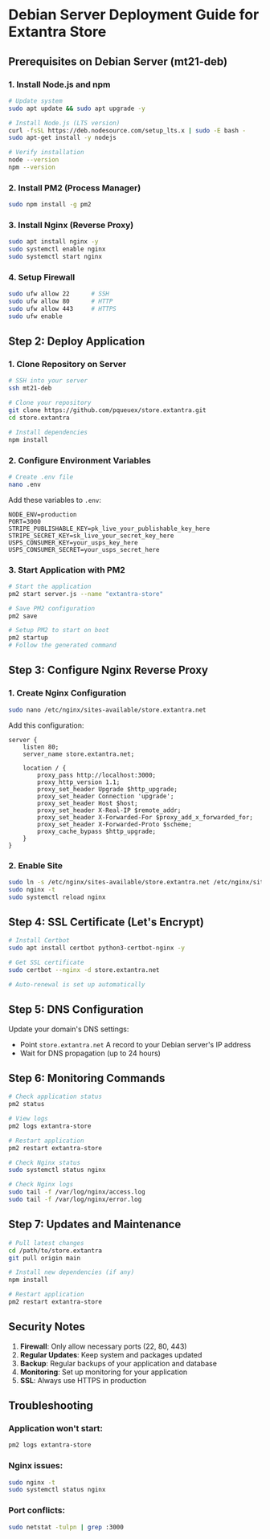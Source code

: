 # Debian Server Deployment Guide for Extantra Store

## Prerequisites on Debian Server (mt21-deb)

### 1. Install Node.js and npm
```bash
# Update system
sudo apt update && sudo apt upgrade -y

# Install Node.js (LTS version)
curl -fsSL https://deb.nodesource.com/setup_lts.x | sudo -E bash -
sudo apt-get install -y nodejs

# Verify installation
node --version
npm --version
```

### 2. Install PM2 (Process Manager)
```bash
sudo npm install -g pm2
```

### 3. Install Nginx (Reverse Proxy)
```bash
sudo apt install nginx -y
sudo systemctl enable nginx
sudo systemctl start nginx
```

### 4. Setup Firewall
```bash
sudo ufw allow 22      # SSH
sudo ufw allow 80      # HTTP
sudo ufw allow 443     # HTTPS
sudo ufw enable
```

## Step 2: Deploy Application

### 1. Clone Repository on Server
```bash
# SSH into your server
ssh mt21-deb

# Clone your repository
git clone https://github.com/pqueuex/store.extantra.git
cd store.extantra

# Install dependencies
npm install
```

### 2. Configure Environment Variables
```bash
# Create .env file
nano .env
```

Add these variables to `.env`:
```
NODE_ENV=production
PORT=3000
STRIPE_PUBLISHABLE_KEY=pk_live_your_publishable_key_here
STRIPE_SECRET_KEY=sk_live_your_secret_key_here
USPS_CONSUMER_KEY=your_usps_key_here
USPS_CONSUMER_SECRET=your_usps_secret_here
```

### 3. Start Application with PM2
```bash
# Start the application
pm2 start server.js --name "extantra-store"

# Save PM2 configuration
pm2 save

# Setup PM2 to start on boot
pm2 startup
# Follow the generated command
```

## Step 3: Configure Nginx Reverse Proxy

### 1. Create Nginx Configuration
```bash
sudo nano /etc/nginx/sites-available/store.extantra.net
```

Add this configuration:
```nginx
server {
    listen 80;
    server_name store.extantra.net;

    location / {
        proxy_pass http://localhost:3000;
        proxy_http_version 1.1;
        proxy_set_header Upgrade $http_upgrade;
        proxy_set_header Connection 'upgrade';
        proxy_set_header Host $host;
        proxy_set_header X-Real-IP $remote_addr;
        proxy_set_header X-Forwarded-For $proxy_add_x_forwarded_for;
        proxy_set_header X-Forwarded-Proto $scheme;
        proxy_cache_bypass $http_upgrade;
    }
}
```

### 2. Enable Site
```bash
sudo ln -s /etc/nginx/sites-available/store.extantra.net /etc/nginx/sites-enabled/
sudo nginx -t
sudo systemctl reload nginx
```

## Step 4: SSL Certificate (Let's Encrypt)

```bash
# Install Certbot
sudo apt install certbot python3-certbot-nginx -y

# Get SSL certificate
sudo certbot --nginx -d store.extantra.net

# Auto-renewal is set up automatically
```

## Step 5: DNS Configuration

Update your domain's DNS settings:
- Point `store.extantra.net` A record to your Debian server's IP address
- Wait for DNS propagation (up to 24 hours)

## Step 6: Monitoring Commands

```bash
# Check application status
pm2 status

# View logs
pm2 logs extantra-store

# Restart application
pm2 restart extantra-store

# Check Nginx status
sudo systemctl status nginx

# Check Nginx logs
sudo tail -f /var/log/nginx/access.log
sudo tail -f /var/log/nginx/error.log
```

## Step 7: Updates and Maintenance

```bash
# Pull latest changes
cd /path/to/store.extantra
git pull origin main

# Install new dependencies (if any)
npm install

# Restart application
pm2 restart extantra-store
```

## Security Notes

1. **Firewall**: Only allow necessary ports (22, 80, 443)
2. **Regular Updates**: Keep system and packages updated
3. **Backup**: Regular backups of your application and database
4. **Monitoring**: Set up monitoring for your application
5. **SSL**: Always use HTTPS in production

## Troubleshooting

### Application won't start:
```bash
pm2 logs extantra-store
```

### Nginx issues:
```bash
sudo nginx -t
sudo systemctl status nginx
```

### Port conflicts:
```bash
sudo netstat -tulpn | grep :3000
```
